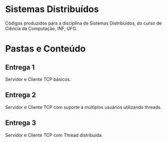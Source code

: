 # Sistemas Distribuídos
Códigos produzidos para a disciplina de Sistemas Distribuídos, do curso de Ciência da Computação, INF, UFG.

# Pastas e Conteúdo

## Entrega 1

Servidor e Cliente TCP básicos.

## Entrega 2

Servidor e Cliente TCP com suporte à múltiplos usuários utilizando threads.

## Entrega 3

Servidor e Cliente TCP com Thread distribuída.